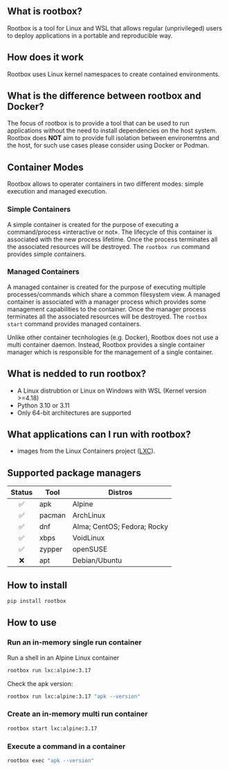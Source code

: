 
## What is rootbox?

Rootbox is a tool for Linux and WSL that allows regular (unprivileged) users to deploy applications in a portable and reproducible way.


## How does it work
Rootbox uses Linux kernel namespaces to create contained environments.

## What is the difference between rootbox and Docker?
The focus of rootbox is to provide a tool that can be used to run applications without the need to install dependencies on the host system. Rootbox does **NOT** aim to provide full isolation between environemtns and the host, for such use cases please consider using Docker or Podman.

## Container Modes

Rootbox allows to operater containers in two different modes: simple execution and managed execution.

### Simple Containers

A simple container is created for the purpose of executing a command/process «interactive or not». The lifecycle of this container is associated with the new process lifetime. Once the process terminates all the associated resources will be destroyed. The `rootbox run` command provides simple containers.

### Managed Containers

A managed container is created for the purpose of executing multiple processes/commands which share a common filesystem view. A managed container is associated with a manager process which provides some management capabilities to the container. Once the manager process terminates all the associated resources will be destroyed. The `rootbox start` command provides managed containers.

Unlike other container tecnhologies (e.g. Docker), Rootbox does not use a multi container daemon. Instead, Rootbox provides a single container manager which is responsible for the management of a single container.

## What is nedded to run rootbox?
- A Linux distrubtion or Linux on Windows with WSL (Kernel version >=4.18)
- Python 3.10 or 3.11
- Only 64-bit architectures are supported

## What applications can I run with rootbox?

- images from the Linux Containers project ([LXC](https://https://images.linuxcontainers.org/)).

## Supported package managers

| Status | Tool | Distros |
|:------:|------|---------|
|✅|apk|Alpine|
|✅|pacman|ArchLinux|
|✅|dnf|Alma; CentOS; Fedora; Rocky|
|✅|xbps|VoidLinux|
|✅|zypper|openSUSE|
|❌|apt|Debian/Ubuntu|

## How to install
```sh
pip install rootbox
```
## How to use

### Run an in-memory single run container
Run a shell in an Alpine Linux container
```sh
rootbox run lxc:alpine:3.17
```
Check the apk version:
```sh
rootbox run lxc:alpine:3.17 "apk --version"
```

### Create an in-memory multi run container
```sh
rootbox start lxc:alpine:3.17
```
### Execute a command in a container
```sh
rootbox exec "apk --version"
```

